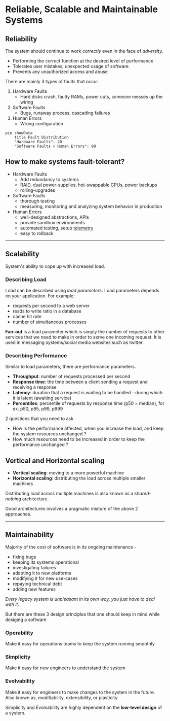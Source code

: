 # Reliable, Scalable and Maintainable Systems

## Reliability
The system should continue to work *correctly* even in the face of *adversity*.
- Performing the correct function at the desired level of performance
- Tolerates user mistakes, unexpected usage of software
- Prevents any unauthorized access and abuse

There are mainly 3 types of faults that occur
1. Hardware Faults
    - Hard disks crash, faulty RAMs, power cuts, someone messes up the wiring
2. Software Faults
    - Bugs, runaway process, cascading failures
3. Human Errors
    - Wrong configuration

```mermaid
pie showData 
    title Fault Distribution
    "Hardware Faults": 20
    "Software Faults + Human Errors": 80
```

## How to make systems fault-tolerant?

- Hardware Faults
    - Add redundancy to systems
    - [RAID](https://en.wikipedia.org/wiki/RAID), dual power-supplies, hot-swappable CPUs, power backups
    - rolling-upgrades
- Software Faults
    - thorough testing
    - measuring, monitoring and analyzing system behavior in production 
- Human Errors
    - well-designed abstractions, APIs
    - provide sandbox environments
    - automated testing, setup [telemetry](https://en.wikipedia.org/wiki/Telemetry)
    - easy to rollback

---

## Scalability
System's ability to cope up with increased load.
### Describing Load
Load can be described using *load parameters*. Load parameters depends on your application. For example:
- requests per second to a web server
- reads to write ratio in a database
- cache hit rate
- number of simultaneous processes


**Fan-out** is a load parameter which is simply the number of requests to other services that we need to make in order to serve one incoming request. It is used in messaging systems/social media websites such as twitter.

### Describing Performance
Similar to load parameters, there are performance parameters.
- **Throughput**: number of requests processed per second
- **Response time**: the time between a client sending a request and receiving a response
- **Latency**: duration that a request is waiting to be handled - during which it is latent (awaiting service)
- **Percentiles**: percentile of requests by response time (p50 = median), for ex. p50, p95, p99, p999


2 questions that you need to ask

- How is the performance affected, when you increase the load, and keep the system resources unchanged ?
- How much resources need to be increased in order to keep the performance unchanged ?

## Vertical and Horizontal scaling
- **Vertical scaling**: moving to a more powerful machine
- **Horizontal scaling**: distributing the load across multiple smaller machines

Distributing load across multiple machines is also known as a *shared-nothing* architecture.

Good architectures involves a pragmatic mixture of the above 2 approaches.

---

## Maintainability
Majority of the cost of software is in its ongoing maintenance - 
- fixing bugs
- keeping its systems operational
- investigating failures
- adapting it to new platforms
- modifying it for new use-cases
- repaying technical debt
- adding new features

*Every legacy system is unpleasant in its own way, you just have to deal with it.*

But there are these 3 design principles that one should keep in mind while desiging a software
### **Operability**
Make it easy for operations teams to keep the system running smoothly
### **Simplicity**
Make it easy for new engineers to understand the system
### **Evolvability**
Make it easy for engineers to make changes to the system in the future. Also known as, modifiability, extensibility, or plasticity

Simplicity and Evolvability are highly dependent on the **low-level design** of a system.